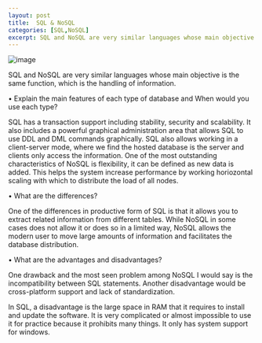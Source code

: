 ```yaml
---
layout: post
title:  SQL & NoSQL
categories: [SQL,NoSQL]
excerpt: SQL and NoSQL are very similar languages whose main objective is the same function, which is the handling of information.
---
```

![image](https://miro.medium.com/max/1400/1*73e3UUYS_SsBYZfLvdOcfQ.png)

SQL and NoSQL are very similar languages whose main objective is the same function, which is the handling of information.

  •	Explain the main features of each type of database and When would you use each type?
  
SQL has a transaction support including stability, security and scalability. It also includes a powerful graphical administration area that allows SQL to use DDL and DML commands graphically.
SQL also allows working in a client-server mode, where we find the hosted database is the server and clients only access the information.
One of the most outstanding characteristics of NoSQL is flexibility, it can be defined as new data is added. This helps the system increase performance by working horiozontal scaling with which to distribute the load of all nodes.

  •	What are the differences?
  
One of the differences in productive form of SQL is that it allows you to extract related information from different tables. While NoSQL in some cases does not allow it or does so in a limited way, NoSQL allows the modern user to move large amounts of information and facilitates the database distribution.

  •	What are the advantages and disadvantages?
  
One drawback and the most seen problem among NoSQL I would say is the incompatibility between SQL statements. Another disadvantage would be cross-platform support and lack of standardization.

In SQL, a disadvantage is the large space in RAM that it requires to install and update the software. It is very complicated or almost impossible to use it for practice because it prohibits many things. It only has system support for windows.

